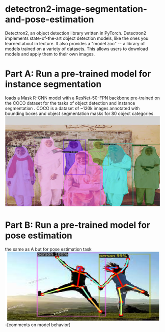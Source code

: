 # detectron2-image-segmentation-and-pose-estimation
Detectron2, an object detection library written in PyTorch. Detectron2 implements state-of-the-art object detection models, like the ones you learned about in lecture. It also provides a "model zoo" -- a library of models trained on a variety of datasets. This allows users to download models and apply them to their own images.
# Part A: Run a pre-trained model for instance segmentation
loads a Mask R-CNN model with a ResNet-50-FPN backbone pre-trained on the COCO dataset for the tasks of object detection and instance segmentation
 . COCO is a dataset of ~120k images annotated with bounding boxes and object segmentation masks for 80 object categories.
![alt text](https://github.com/AMNAALMGLY/detectron2-image-segmentation-and-pose-estimation/blob/main/detectron1.png?raw=true)
# Part B: Run a pre-trained model for pose estimation
the same as A but for pose estimation task
![alt text](https://github.com/AMNAALMGLY/detectron2-image-segmentation-and-pose-estimation/blob/main/detectron2.png?raw=true)
-[comments on model behavior]

